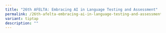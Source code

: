 ```yaml
---
title: "26th AFELTA: Embracing AI in Language Testing and Assessment"
permalink: /26th-afelta-embracing-ai-in-language-testing-and-assessment/
variant: tiptap
description: ""
---
```

